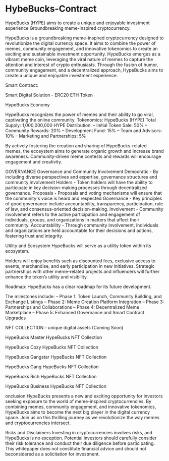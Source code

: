 # HybeBucks-Contract
HypeBucks (HYPE) aims to create a unique and enjoyable investment experience 
Groundbreaking meme-inspired cryptocurrency. 

HypeBucks is a groundbreaking meme-inspired cryptocurrency designed to revolutionize the digital currency space. It aims to combine the power of memes, community engagement, and innovative tokenomics to create an exciting and sustainable investment opportunity. 
HypeBucks emerges as a vibrant meme coin, leveraging the viral nature of memes to capture the attention and interest of crypto enthusiasts. Through the fusion of humor, community engagement, and a decentralized approach, HypeBucks aims to create a unique and enjoyable investment experience.

Smart Contract: 

Smart Digital Solution - ERC20 ETH Token 

HypeBucks Economy

HypeBucks recognizes the power of memes and their ability to go viral, captivating the online community. 
Tokenomics: HypeBucks (HYPE) 
Total Supply: 1,000,000,000 HYPE
Distribution:
– Initial Token Sale: 50%
–  Community Rewards: 20%
 – Development Fund: 15%
 – Team and Advisors: 10%
– Marketing and Partnerships: 5%

By actively fostering the creation and sharing of HypeBucks-related memes, the ecosystem aims to generate organic growth and increase brand awareness.
Community-driven meme contests and rewards will encourage engagement and creativity.

GOVERNANCE
Governance and Community Involvement
Democratic - By including diverse perspectives and expertise, governance structures and community involvement
Holders - Token holders will have the ability to participate in key decision-making processes through decentralized governance.
Proposals -  Proposals and voting mechanisms will ensure that the community's voice is heard and respected
Governance - Key principles of good governance include accountability, transparency, participation, rule of law, and consensus-oriented decision-making.
Involvement - Community involvement refers to the active participation and engagement of individuals, groups, and organizations in matters that affect their community.
Accountability - Through community involvement, individuals and organizations are held accountable for their decisions and actions, fostering trust and integrity.

Utility and Ecosystem
HypeBucks will serve as a utility token within its ecosystem. 

Holders will enjoy benefits such as discounted fees, exclusive access to events, merchandise, and early participation in new initiatives. Strategic partnerships with other meme-related projects and influencers will further enhance the token’s utility and visibility.


Roadmap: HypeBucks has a clear roadmap for its future development. 

The milestones include:
– Phase 1: Token Launch, Community Building, and Exchange Listings
– Phase 2: Meme Creation Platform Integration
– Phase 3: Partnerships and Collaborations
– Phase 4: Decentralized Meme Marketplace
– Phase 5: Enhanced Governance and Smart Contract Upgrades

NFT COLLECTION - unique digital assets (Coming Soon)

HypeBucks Master
HypeBucks NFT Collection

HypeBucks Cozy
HypeBucks NFT Collection

HypeBucks Gangstar
HypeBucks NFT Collection

HypeBucks Gang
HypeBucks NFT Collection

HypeBucks Rich
HypeBucks NFT Collection

HypeBucks Business
HypeBucks NFT Collection


onclusion
HypeBucks presents a new and exciting opportunity for investors seeking exposure to the world of meme-inspired cryptocurrencies. By combining memes, community engagement, and innovative tokenomics, HypeBucks aims to become the next big player in the digital currency space. Join us on this thrilling journey as we revolutionize the way memes and cryptocurrencies intersect.
 
Risks and Disclaimers
Investing in cryptocurrencies involves risks, and HypeBucks is no exception. Potential
investors should carefully consider their risk tolerance and conduct their due diligence before participating.  This whitepaper does not constitute financial advice and should not beconsidered as a solicitation for investment.
